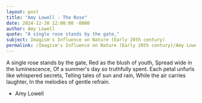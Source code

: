 ```yaml
---
layout: post
title: "Amy Lowell - The Rose"
date: 2024-12-30 12:00:00 -0000
author: Amy Lowell
quote: "A single rose stands by the gate,"
subject: Imagism's Influence on Nature (Early 20th century)
permalink: /Imagism's Influence on Nature (Early 20th century)/Amy Lowell/Amy Lowell - The Rose
---
```


A single rose stands by the gate,
Red as the blush of youth,
Spread wide in the luminescence,
Of a summer's day so truthfully spent.
Each petal unfurls like whispered secrets,
Telling tales of sun and rain,
While the air carries laughter,
In the melodies of gentle refrain.

- Amy Lowell
